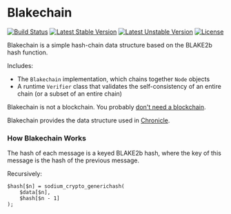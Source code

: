 # Blakechain

[![Build Status](https://travis-ci.org/paragonie/blakechain.svg?branch=master)](https://travis-ci.org/paragonie/blakechain)
[![Latest Stable Version](https://poser.pugx.org/paragonie/blakechain/v/stable)](https://packagist.org/packages/paragonie/blakechain)
[![Latest Unstable Version](https://poser.pugx.org/paragonie/blakechain/v/unstable)](https://packagist.org/packages/paragonie/blakechain)
[![License](https://poser.pugx.org/paragonie/blakechain/license)](https://packagist.org/packages/paragonie/blakechain)

Blakechain is a simple hash-chain data structure based on the BLAKE2b hash function.

Includes:

* The `Blakechain` implementation, which chains together `Node` objects
* A runtime `Verifier` class that validates the self-consistency of an entire chain
  (or a subset of an entire chain)

Blakechain is not a blockchain. You probably [don't need a blockchain](https://tonyarcieri.com/on-the-dangers-of-a-blockchain-monoculture).

Blakechain provides the data structure used in [Chronicle](https://github.com/paragonie/chronicle).

### How Blakechain Works

The hash of each message is a keyed BLAKE2b hash, where the key of this message
is the hash of the previous message.

Recursively:

    $hash[$n] = sodium_crypto_generichash(
        $data[$n],
        $hash[$n - 1]
    );
